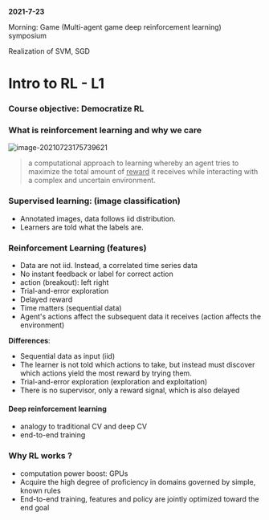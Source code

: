 **2021-7-23**

Morning: Game (Multi-agent game deep reinforcement learning) symposium

Realization of SVM, SGD



# Intro to RL - L1

### Course objective: Democratize RL

### What is reinforcement learning and why we care

![image-20210723175739621](C:\Users\fyx\AppData\Roaming\Typora\typora-user-images\image-20210723175739621.png)

> a computational approach to learning whereby an agent tries to maximize the total amount of <u>reward</u> it receives while interacting with a complex and uncertain environment.

### Supervised learning: (image classification)

- Annotated images, data follows iid distribution.
- Learners are told what the labels are.

### Reinforcement Learning (features)

- Data are not iid. Instead, a correlated time series data
- No instant feedback or label for correct action
- action (breakout): left right
- Trial-and-error exploration
- Delayed reward
- Time matters (sequential data)
- Agent's actions affect the subsequent data it receives (action affects the environment)

**Differences**:

- Sequential data as input (iid)
- The learner is not told which actions to take, but instead must discover which actions yield the most reward by trying them.
- Trial-and-error exploration (exploration and exploitation)
- There is no supervisor, only a reward signal, which is also delayed

#### Deep reinforcement learning

- analogy to traditional CV and deep CV
- end-to-end training

### Why RL works ?

- computation power boost: GPUs
- Acquire the high degree of proficiency in domains governed by simple, known rules
- End-to-end training, features and policy are jointly optimized toward the end goal